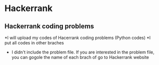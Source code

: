 # Hackerrank
## Hackerrank coding problems
*I will upload my codes of Hacerrank coding problems (Python codes)
*I put all codes in other braches
* I didn't include the problem file. If you are interested in the problem file, you can gogole the name of each brach of go to Hackerrank website
